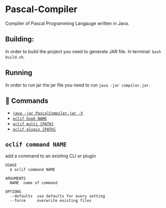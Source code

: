 # Pascal-Compiler
Compiler of Pascal Programming Langauge written in Java.

## Building:
In order to build the project you need to generate JAR file. In terminal: `bash build.sh`. 

## Running
In order to run jar the jar file you need to run `java -jar compiler.jar`.

## 🔨 Commands

<!-- commands -->
* [`java -jar PascalCompiler.jar -h`](#oclif-help-command)
* [`oclif hook NAME`](#oclif-hook-name)
* [`oclif multi [PATH]`](#oclif-multi-path)
* [`oclif plugin [PATH]`](#oclif-plugin-path)

## `oclif command NAME`

add a command to an existing CLI or plugin

```
USAGE
  $ oclif command NAME

ARGUMENTS
  NAME  name of command

OPTIONS
  --defaults  use defaults for every setting
  --force     overwrite existing files
```
